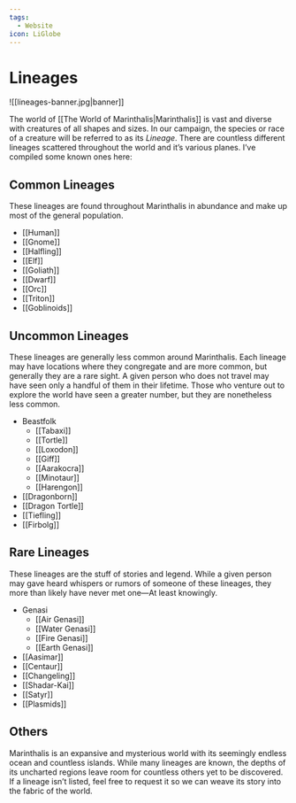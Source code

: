 ```yaml
---
tags:
  - Website
icon: LiGlobe
---
```


# Lineages

![[lineages-banner.jpg|banner]]

The world of [[The World of Marinthalis|Marinthalis]] is vast and diverse with creatures of all shapes and sizes. In our campaign, the species or race of a creature will be referred to as its _Lineage_. There are countless different lineages scattered throughout the world and it’s various planes. I’ve compiled some known ones here:

## Common Lineages

These lineages are found throughout Marinthalis in abundance and make up most of the general population.
- [[Human]]
- [[Gnome]]
- [[Halfling]]
- [[Elf]]
- [[Goliath]]
- [[Dwarf]]
- [[Orc]]
- [[Triton]]
- [[Goblinoids]]

## Uncommon Lineages

These lineages are generally less common around Marinthalis. Each lineage may have locations where they congregate and are more common, but generally they are a rare sight. A given person who does not travel may have seen only a handful of them in their lifetime. Those who venture out to explore the world have seen a greater number, but they are nonetheless less common.
- Beastfolk
	- [[Tabaxi]]
	- [[Tortle]]
	- [[Loxodon]]
	- [[Giff]]
	- [[Aarakocra]]
	- [[Minotaur]]
	- [[Harengon]]
- [[Dragonborn]]
- [[Dragon Tortle]]
- [[Tiefling]]
- [[Firbolg]]

## Rare Lineages

These lineages are the stuff of stories and legend. While a given person may gave heard whispers or rumors of someone of these lineages, they more than likely have never met one—At least knowingly.
- Genasi
	- [[Air Genasi]]
	- [[Water Genasi]]
	- [[Fire Genasi]]
	- [[Earth Genasi]]
- [[Aasimar]]
- [[Centaur]]
- [[Changeling]]
- [[Shadar-Kai]]
- [[Satyr]]
- [[Plasmids]]

## Others

Marinthalis is an expansive and mysterious world with its seemingly endless ocean and countless islands. While many lineages are known, the depths of its uncharted regions leave room for countless others yet to be discovered. If a lineage isn’t listed, feel free to request it so we can weave its story into the fabric of the world.
